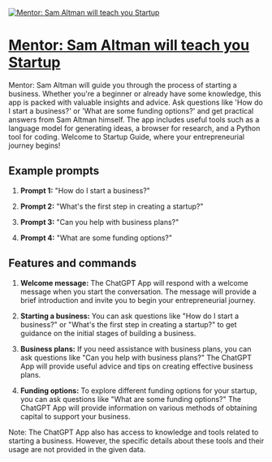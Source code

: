 [![Mentor: Sam Altman will teach you Startup](https://files.oaiusercontent.com/file-kJQ02POOdOGBzpdTLZ6X8KY0?se=2123-10-17T03%3A13%3A21Z&sp=r&sv=2021-08-06&sr=b&rscc=max-age%3D31536000%2C%20immutable&rscd=attachment%3B%20filename%3D088cb493-e6ff-4436-b56b-9db1f4906a68.png&sig=zdDlLc3K%2Be7KyFz%2BxEh98lgIEh8bWIlEOIVIahEPi/E%3D)](https://chat.openai.com/g/g-eaUpc7dUz-mentor-sam-altman-will-teach-you-startup)

# [Mentor: Sam Altman will teach you Startup](https://chat.openai.com/g/g-eaUpc7dUz-mentor-sam-altman-will-teach-you-startup)

Mentor: Sam Altman will guide you through the process of starting a business. Whether you're a beginner or already have some knowledge, this app is packed with valuable insights and advice. Ask questions like 'How do I start a business?' or 'What are some funding options?' and get practical answers from Sam Altman himself. The app includes useful tools such as a language model for generating ideas, a browser for research, and a Python tool for coding. Welcome to Startup Guide, where your entrepreneurial journey begins!

## Example prompts

1. **Prompt 1:** "How do I start a business?"

2. **Prompt 2:** "What's the first step in creating a startup?"

3. **Prompt 3:** "Can you help with business plans?"

4. **Prompt 4:** "What are some funding options?"

## Features and commands

1. **Welcome message:** The ChatGPT App will respond with a welcome message when you start the conversation. The message will provide a brief introduction and invite you to begin your entrepreneurial journey.

2. **Starting a business:** You can ask questions like "How do I start a business?" or "What's the first step in creating a startup?" to get guidance on the initial stages of building a business.

3. **Business plans:** If you need assistance with business plans, you can ask questions like "Can you help with business plans?" The ChatGPT App will provide useful advice and tips on creating effective business plans.

4. **Funding options:** To explore different funding options for your startup, you can ask questions like "What are some funding options?" The ChatGPT App will provide information on various methods of obtaining capital to support your business.

Note: The ChatGPT App also has access to knowledge and tools related to starting a business. However, the specific details about these tools and their usage are not provided in the given data.